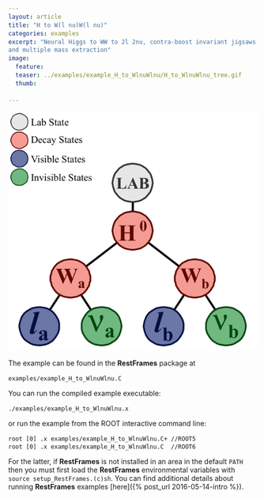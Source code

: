 ```yaml
---
layout: article
title: "H to W(l nu)W(l nu)"
categories: examples
excerpt: "Neural Higgs to WW to 2l 2nu, contra-boost invariant jigsaws
and multiple mass extraction"
image:
  feature:
  teaser: ../examples/example_H_to_WlnuWlnu/H_to_WlnuWlnu_tree.gif
  thumb:

---
```


![default](/examples/example_H_to_WlnuWlnu/H_to_WlnuWlnu_tree.gif)

The example can be found in the **RestFrames** package at

    examples/example_H_to_WlnuWlnu.C

You can run the compiled example executable:

    ./examples/example_H_to_WlnuWlnu.x

or run the example from the ROOT interactive command line:

    root [0] .x examples/example_H_to_WlnuWlnu.C+ //ROOT5
    root [0] .x examples/example_H_to_WlnuWlnu.C  //ROOT6

For the latter, if **RestFrames** is not installed in an area in the
default `PATH` then you must first load the **RestFrames**
environmental variables with `source setup_RestFrames.(c)sh`. You can
find additional details about running **RestFrames** examples [here]({% post_url 2016-05-14-intro %}).
